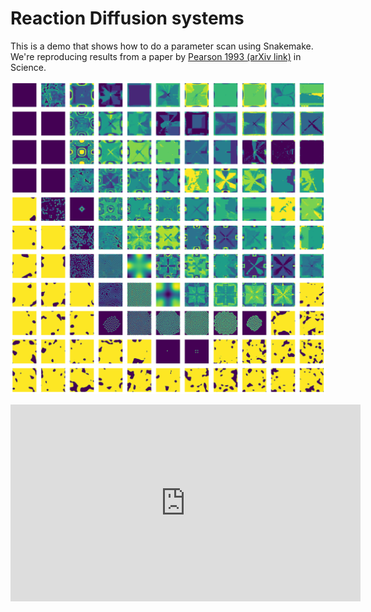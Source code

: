 # Reaction Diffusion systems
This is a demo that shows how to do a parameter scan using Snakemake. We're reproducing results from a paper by [Pearson 1993 (arXiv link)](https://arxiv.org/pdf/patt-sol/9304003.pdf) in Science.

![Parameter scan](pattern_map.png)

<iframe width="560" height="315" src="https://www.youtube.com/embed/LL3kVtc-4vY?start=473" title="YouTube video player" frameborder="0" allow="accelerometer; autoplay; clipboard-write; encrypted-media; gyroscope; picture-in-picture" allowfullscreen></iframe>
